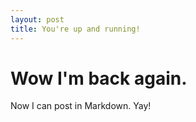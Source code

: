```yaml
---
layout: post
title: You're up and running!
---
```


# Wow I'm back again.

Now I can post in Markdown. Yay!
